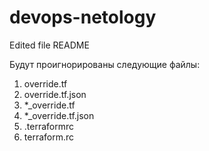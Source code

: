 # devops-netology

Edited file README

Будут проигнорированы следующие файлы:
1. override.tf
2. override.tf.json
3. *_override.tf
4. *_override.tf.json
5. .terraformrc
6. terraform.rc
